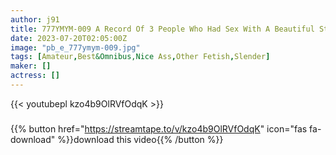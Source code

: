 ```yaml
---
author: j91
title: 777YMYM-009 A Record Of 3 People Who Had Sex With A Beautiful Staff At A Wwww Hotel Who Felt Good About Making A Woman Kneel Down On The Ground / Yamiya Miharasment 02
date: 2023-07-20T02:05:00Z
image: "pb_e_777ymym-009.jpg"
tags: [Amateur,Best&Omnibus,Nice Ass,Other Fetish,Slender]
maker: []
actress: []
---
```



{{< youtubepl kzo4b9OlRVfOdqK >}}
###

{{% button href="https://streamtape.to/v/kzo4b9OlRVfOdqK" icon="fas fa-download" %}}download this video{{% /button %}}

